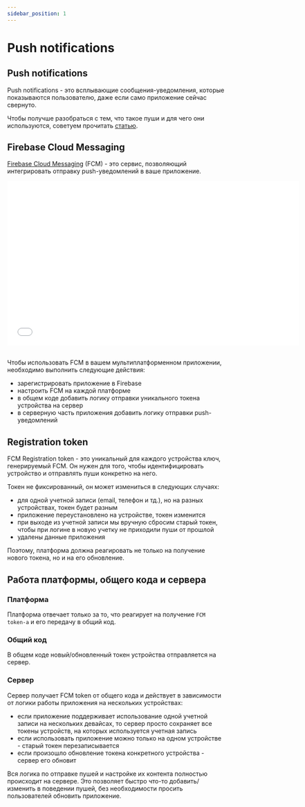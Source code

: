 ```yaml
---
sidebar_position: 1
---
```


# Push notifications

## Push notifications

Push notifications - это всплывающие сообщения-уведомления, которые показываются пользователю, даже если само приложение сейчас свернуто.

Чтобы получше разобраться с тем, что такое пуши и для чего они используются, советуем прочитать [статью](https://www.sostav.ru/blogs/254470/32008/).


## Firebase Cloud Messaging
[Firebase Cloud Messaging](https://firebase.google.com/docs/cloud-messaging) (FCM) - это сервис, позволяющий интегрировать отправку push-уведомлений в ваше приложение.

<iframe src="//www.youtube.com/embed/sioEY4tWmLI" frameborder="0" allowfullscreen width="675" height="380"></iframe>
<br/>
<br/>

Чтобы использовать FCM в вашем мультиплатформенном приложении, необходимо выполнить следующие действия:
- зарегистрировать приложение в Firebase
- настроить FCM на каждой платформе
- в общем коде добавить логику отправки уникального токена устройства на сервер 
- в серверную часть приложения добавить логику отправки push-уведомлений

## Registration token
FCM Registration token - это уникальный для каждого устройства ключ, генерируемый FCM. Он нужен для того, чтобы идентифицировать устройство и отправлять пуши конкретно на него.

Токен не фиксированный, он может измениться в следующих случаях:
- для одной учетной записи (email, телефон и тд.), но на разных устройствах, токен будет разным
- приложение переустановлено на устройстве, токен изменится
- при выходе из учетной записи мы вручную сбросим старый токен, чтобы при логине в новую учетку не приходили пуши от прошлой
- удалены данные приложения

Поэтому, платформа должна реагировать не только на получение нового токена, но и на его обновление.

## Работа платформы, общего кода и сервера

### Платформа
Платформа отвечает только за то, что реагирует на получение `FCM token-а` и его передачу в общий код.

### Общий код
В общем коде новый/обновленный токен устройства отправляется на сервер.

### Сервер
Сервер получает FCM token от общего кода и действует в зависимости от логики работы приложения на нескольких устройствах:
- если приложение поддерживает использование одной учетной записи на нескольких девайсах, то сервер просто сохраняет все токены устройств, на которых используется учетная запись
- если использовать приложение можно только на одном устройстве - старый токен перезаписывается
- если произошло обновление токена конкретного устройства - сервер его обновит

Вся логика по отправке пушей и настройке их контента полностью происходит на сервере. Это позволяет быстро что-то добавить/изменить в поведении пушей, без необходимости просить пользователей обновить приложение.
